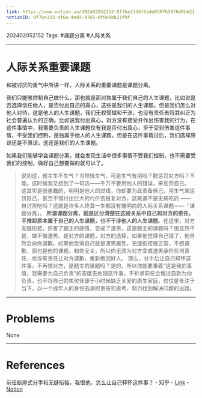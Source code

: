 ```yaml
---
link: https://www.notion.so/202402052152-9f7be333df6a4e0397650f0d0bb21f9f
notionID: 9f7be333-df6a-4e03-9765-0f0d0bb21f9f
---
```

202402052152
Tags: #课题分离 #人际关系 

--- 
# 人际关系重要课题

和被讨厌的勇气中所讲一样，人际关系的重要课题是课题分离。

我们只能够控制自己做什么，那也就是面对独属于我们自己的人生课题，比如说是否选择信任他人，是否付出自己的真心，这些是我们的人生课题。但是我们怎么对他人对待，这是他人的人生课题，我们无权管辖和干涉，也没有责任去将其纠正为社会普遍认为的正确。比如说我付出真心，对方没有接受并作出伤害我的行为，在这件事情中，我需要负责的人生课题仅有我是否付出真心，至于受到伤害这件事情，不受我们控制，是独属于他人的人生课题。但是在这件事情过后，我们选择原谅还是不原谅，这还是我们的人生课题。

如果我们能够学会课题分离，就会发现生活中很多事情不受我们控制，也不需要受我们的控制，做好自己想要做的就可以了。

> 说到这，题主生不生气？当然很生气，可是生气有用吗？能惩罚对方吗？不能。这时候我又想到了一句话——千万不要用他人的错误，来惩罚自己。
> 这其实是很愚蠢的，明明是他人的过错，你却要为此责备自己，用生气来惩罚自己，甚至不惜付出巨大的代价去报复对方，这难道不是无病吃药 —— 自讨苦吃吗？这就是许多人终其一生都没有搞明白的人际关系课题——「课题分离」。
> **所谓课题分离，就是区分清楚在这段关系中自己和对方的责任，不推卸原本属于自己的人生课题，也不干涉他人的人生课题**。在这里，对方无缝衔接，伤害了题主的感情，变成了渣男，这是题主的课题吗？很显然不是，做不做渣男，是对方的课题，对方的选择，如果他觉得自己错了，他自然会向你道歉。如果他觉得自己就是渣男属性，无缝衔接很正常，不想道歉，那也是他的课题，和你无关，所以你无须为对方变成渣男承担任何责任，也没有责任让对方道歉，重新做回好人。
> 那么，分手后让自己释怀这件事，不再恨对方，是题主的课题吗？是的，所以你就要秉着“这是我的事情，我需要为自己负责”的态度去处理这件事，不祈求前任会悔过自新为你负责，也不将自己的失败怪罪于小时候缺乏关爱的原生家庭，仅仅是专注于当下，以一个成年人的身份去承担责任和思考，努力找到解决问题的出路。

---
# Problems

None

---
# References

前任断崖式分手和无缝衔接，我恨他，怎么让自己释怀这件事？ - 知乎 - [Link](https://www.zhihu.com/question/640536239/answer/3377016863) - [Notion](https://www.notion.so/4a11c8567561458eb137242576e1ff54?pvs=4)